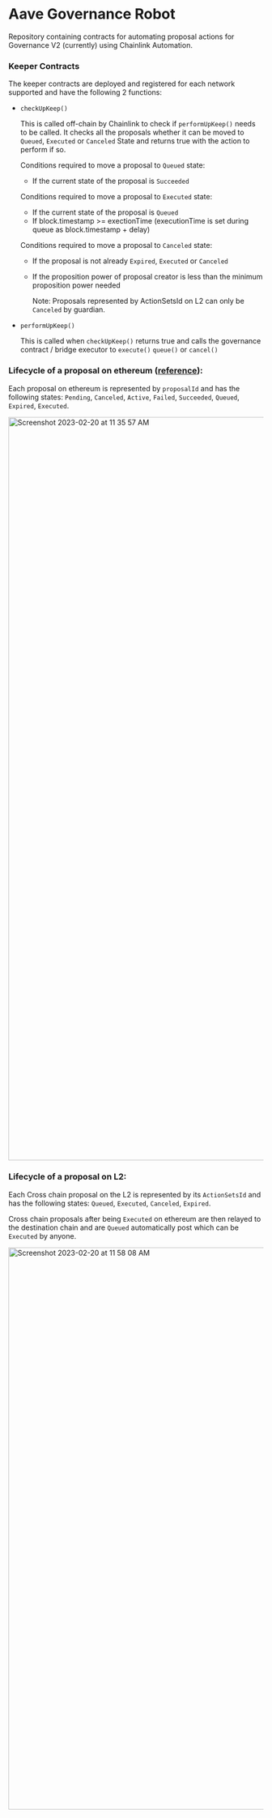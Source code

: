 # Aave Governance Robot

Repository containing contracts for automating proposal actions for Governance V2 (currently) using Chainlink Automation.

### Keeper Contracts
The keeper contracts are deployed and registered for each network supported and have the following 2 functions:
* `checkUpKeep()`

  This is called off-chain by Chainlink to check if `performUpKeep()` needs to be called.
  It checks all the proposals whether it can be moved to `Queued`, `Executed` or `Canceled` State and returns true with the action to perform if so.

  Conditions required to move a proposal to `Queued` state:
    * If the current state of the proposal is `Succeeded`

  Conditions required to move a proposal to `Executed` state:
    * If the current state of the proposal is `Queued`
    * If block.timestamp >= exectionTime (executionTime is set during queue as block.timestamp + delay)

  Conditions required to move a proposal to `Canceled` state:
    * If the proposal is not already `Expired`, `Executed` or `Canceled`
    * If the proposition power of proposal creator is less than the minimum proposition power needed
    
      Note: Proposals represented by ActionSetsId on L2 can only be `Canceled` by guardian.

* `performUpKeep()`

  This is called when `checkUpKeep()` returns true and calls the governance contract / bridge executor to `execute()` `queue()` or `cancel()`

### Lifecycle of a proposal on ethereum ([reference](https://docs.aave.com/developers/guides/governance-guide/)):

Each proposal on ethereum is represented by `proposalId` and has the following states: `Pending`, `Canceled`, `Active`, `Failed`, `Succeeded`, `Queued`, `Expired`, `Executed`.

<img width="1468" alt="Screenshot 2023-02-20 at 11 35 57 AM" src="https://user-images.githubusercontent.com/22850280/220023358-26dcafca-1ced-4cfb-9423-481a0a52cd50.png">

### Lifecycle of a proposal on L2:

Each Cross chain proposal on the L2 is represented by its `ActionSetsId` and has the following states: `Queued`, `Executed`, `Canceled`, `Expired`.

Cross chain proposals after being `Executed` on ethereum are then relayed to the destination chain and are `Queued` automatically post which can be `Executed` by anyone.

<img width="1110" alt="Screenshot 2023-02-20 at 11 58 08 AM" src="https://user-images.githubusercontent.com/22850280/220028962-f0050e33-8731-48aa-b65c-0ff92cb60e7c.png">
